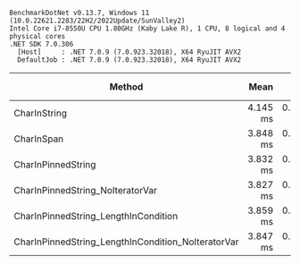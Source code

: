 ```
BenchmarkDotNet v0.13.7, Windows 11 (10.0.22621.2283/22H2/2022Update/SunValley2)
Intel Core i7-8550U CPU 1.80GHz (Kaby Lake R), 1 CPU, 8 logical and 4 physical cores
.NET SDK 7.0.306
  [Host]     : .NET 7.0.9 (7.0.923.32018), X64 RyuJIT AVX2
  DefaultJob : .NET 7.0.9 (7.0.923.32018), X64 RyuJIT AVX2
```

|                                             Method |     Mean |     Error |    StdDev | Ratio | Code Size | Allocated |
|--------------------------------------------------- |---------:|----------:|----------:|------:|----------:|----------:|
|                                       CharInString | 4.145 ms | 0.0239 ms | 0.0212 ms |  1.00 |      67 B |       5 B |
|                                         CharInSpan | 3.848 ms | 0.0364 ms | 0.0341 ms |  0.93 |      82 B |       5 B |
|                                 CharInPinnedString | 3.832 ms | 0.0508 ms | 0.0424 ms |  0.92 |     105 B |       5 B |
|                   CharInPinnedString_NoIteratorVar | 3.827 ms | 0.0464 ms | 0.0387 ms |  0.92 |     103 B |       5 B |
|               CharInPinnedString_LengthInCondition | 3.859 ms | 0.0380 ms | 0.0356 ms |  0.93 |     105 B |       5 B |
| CharInPinnedString_LengthInCondition_NoIteratorVar | 3.847 ms | 0.0586 ms | 0.0548 ms |  0.93 |     103 B |       5 B |
